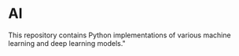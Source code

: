 # AI
 This repository contains Python implementations of various machine learning and deep learning models."
